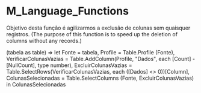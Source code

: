 # M_Language_Functions
Objetivo desta função é agilizarmos a exclusão de colunas sem quaisquer registros.
(The purpose of this function is to speed up the deletion of columns without any records.)

(tabela as table) =>
let
    Fonte = tabela,
    Profile = Table.Profile (Fonte),
    VerificarColunasVazias = Table.AddColumn(Profile, "Dados", each [Count] - [NullCount], type number),
    ExcluirColunasVazias = Table.SelectRows(VerificarColunasVazias, each ([Dados] <> 0))[Column],
    ColunasSelecionadas = Table.SelectColumns (Fonte, ExcluirColunasVazias)
in
    ColunasSelecionadas
